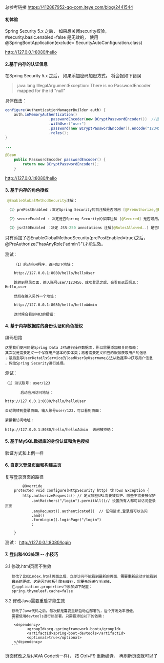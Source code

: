 总参考链接 https://412887952-qq-com.iteye.com/blog/2441544

#### 初体验
Spring Security 5.x 之后， 如果想关闭security校验，#security.basic.enabled=false 是无效的， 使用
@SpringBootApplication(exclude= SecurityAutoConfiguration.class)

http://127.0.0.1:8080/hello

#### 2.基于内存的认证信息

在Spring Security 5.x 之后， 如果添加密码加密方式， 将会报如下错误
> java.lang.IllegalArgumentException: There is no PasswordEncoder mapped for the id "null"

具体做法：
``` java
configure(AuthenticationManagerBuilder auth) {
    auth.inMemoryAuthentication()
                    .passwordEncoder(new BCryptPasswordEncoder())  //指定加密方式
                    .withUser("user")
                    .password(new BCryptPasswordEncoder().encode("123456")) // 指定加密方式
                    .roles();
}

...

@Bean
    public PasswordEncoder passwordEncoder() {
        return new BCryptPasswordEncoder();
    }

```
http://127.0.0.1:8080/hello


#### 3. 基于内存的角色授权

``` java
 @EnableGlobalMethodSecurity注解：
 
 （1）prePostEnabled :决定Spring Security的前注解是否可用 [@PreAuthorize,@PostAuthorize,..]
 
 （2）secureEnabled : 决定是否Spring Security的保障注解 [@Secured] 是否可用。
 
 （3）jsr250Enabled ：决定 JSR-250 annotations 注解[@RolesAllowed..] 是否可用。
```
 
只有添加了@EnableGlobalMethodSecurity(prePostEnabled=true)之后，@PreAuthorize("hasAnyRole('admin')")才能生效。

测试： 

        （1）启动应用程序，访问如下地址：
        
        http://127.0.0.1:8080/hello/helloUser
        
        跳转到登录页面，输入账号user/123456，成功登录之后，会看到返回信息：Hello,user
        
        然后在输入另外一个地址：
        
        http://127.0.0.1:8080/hello/helloAdmin
        
        这时候会看到403的报错：


#### 4. 基于内存数据库的身份认证和角色授权

编码思路
``` 
这里我们使用的是Spring Data JPA进行操作数据库，所以需要添加相关的依赖；
其次就是需要定义一个保存用户基本的实体类；再者需要定义相应的服务获取用户的信息
；最后重写UserDetailsService的loadUserByUsername方法从数据库中获取用户信息
，传给Spring Security进行处理。
```
测试：

    （1）测试账号：user/123
    
           启动应用访问地址：
    
    http://127.0.0.1:8080/hello/helloUser
    
    自动跳转到登录页面，输入账号user/123，可以看到页面：    
    
    紧接着访问地址：
    
    http://127.0.0.1:8080/hello/helloAdmin  访问被拒绝：

#### 5. 基于MySQL数据库的身份认证和角色授权 
验证方式和上例一样

#### 6. 自定义登录页面和构建主页
复写登录页面的路径

```
        @Override
    protected void configure(HttpSecurity http) throws Exception {  
        http.authorizeRequests() // 定义哪些URL需要被保护、哪些不需要被保护
            .antMatchers("/login").permitAll()// 设置所有人都可以访问登录页面
            .anyRequest().authenticated()  // 任何请求,登录后可以访问
            .and()
            .formLogin().loginPage("/login")
            ;

    }
```  

测试：  http://127.0.0.1:8080/login


#### 7.  登出和403处理 -- 小技巧
3.1 修改.html页面不生效

       修改了比如index.html页面之后，立即访问不能看到最新的页面，需要重新启动才能看到
       最新的更改，这是因为模板引擎有缓存，需要先将缓存关闭掉，
       在application.properties中添加如下配置：
       spring.thymeleaf.cache=false
3.2 修改Java需要重启才能生效

       修改了Java代码之后，每次都是需要重新启动在部署的，这个开发效率很低，
       需要使用devtools进行热部署，只需要添加以下的依赖：
       ```
        <dependency>
              <groupId>org.springframework.boot</groupId>
              <artifactId>spring-boot-devtools</artifactId>
              <optional>true</optional>
        </dependency>       
       ``` 
       
页面修改之后(JAVA Code也一样)，  按 Ctrl+F9 重新编译，   再刷新页面就可以了
     